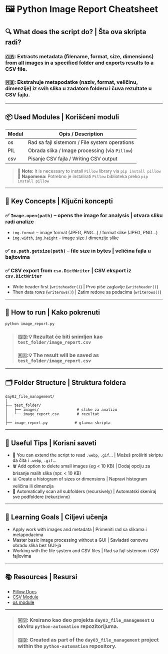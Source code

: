 # 🖼️ Python Image Report Cheatsheet

## 🔍 What does the script do? | Šta ova skripta radi?

### 🇬🇧: Extracts metadata (filename, format, size, dimensions) from all images in a specified folder and exports results to a CSV file.
### 🇷🇸: Ekstrahuje metapodatke (naziv, format, veličinu, dimenzije) iz svih slika u zadatom folderu i čuva rezultate u CSV fajlu.

---

## 📦 Used Modules | Korišćeni moduli

| Modul | Opis / Description                             |
| ----- | ---------------------------------------------- |
| os    | Rad sa fajl sistemom / File system operations  |
| PIL   | Obrada slika / Image processing (via `Pillow`) |
| csv   | Pisanje CSV fajla / Writing CSV output         |

> 🔧 **Note:** It is necessary to install `Pillow` library via `pip install pillow`
> 🔧 **Napomena:** Potrebno je instalirati `Pillow` biblioteka preko `pip install pillow`


---

## 🧠 Key Concepts | Ključni koncepti

### ✅ `Image.open(path)` – opens the image for analysis | otvara sliku radi analize

- `img.format` – image format (JPEG, PNG...) / format slike (JPEG, PNG...)
- `img.width`, `img.height` – image size / dimenzije slike

### ✅ `os.path.getsize(path)` – file size in bytes | veličina fajla u bajtovima

### ✅ CSV export from `csv.DictWriter` | CSV eksport iz `csv.DictWriter` 

- Write header first (`writeheader()`) | Prvo piše zaglavlje (`writeheader()`)
- Then data rows (`writerows()`) | Zatim redove sa podacima (`writerows()`)

---

## 🧪 How to run | Kako pokrenuti

```bash
python image_report.py
```

> ### 🇬🇧:💡 Rezultat će biti snimljen kao `test_folder/image_report.csv`
> ### 🇷🇸:💡 The result will be saved as `test_folder/image_report.csv`
---

## 🗂️ Folder Structure | Struktura foldera

```
day03_file_management/
│
├── test_folder/
│   ├── images/                 # slike za analizu
│   └── image_report.csv        # rezultat
│
├── image_report.py            # glavna skripta
```

---

## 🧠 Useful Tips | Korisni saveti

- 📸 You can extend the script to read `.webp`, `.gif`... | Možeš proširiti skriptu da čita i `.webp`, `.gif`...
- 🗑️ Add option to delete small images (eg < 10 KB) | Dodaj opciju za brisanje malih slika (npr. < 10 KB)
- 📊 Create a histogram of sizes or dimensions | Napravi histogram veličina ili dimenzija
- 🔁 Automatically scan all subfolders (recursively) | Automatski skeniraj sve podfoldere (rekurzivno)

---

## 🎯 Learning Goals | Ciljevi učenja

- Apply work with images and metadata | Primeniti rad sa slikama i metapodacima
- Master basic image processing without a GUI | Savladati osnovnu obradu slika bez GUI-ja
- Working with the file system and CSV files | Rad sa fajl sistemom i CSV fajlovima

---

## 📚 Resources | Resursi

- [Pillow Docs](https://pillow.readthedocs.io/en/stable/)
- [CSV Module](https://docs.python.org/3/library/csv.html)
- [os module](https://docs.python.org/3/library/os.html)

---

> ### 🇷🇸: Kreirano kao deo projekta `day03_file_management` u okviru `python-automation` repozitorijuma.
> ### 🇬🇧: Created as part of the `day03_file_management` project within the `python-automation` repository.
